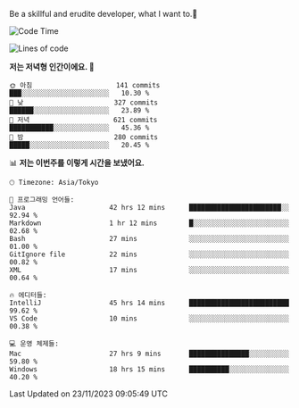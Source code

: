 Be a skillful and erudite developer, what I want to.👶

<!--START_SECTION:waka-->
![Code Time](http://img.shields.io/badge/Code%20Time-220%20hrs%2043%20mins-blue)

![Lines of code](https://img.shields.io/badge/%EC%A0%80%EB%8A%94%20%EC%97%AC%ED%83%9C%EA%B9%8C%EC%A7%80%20-733.9%20thousand%20%EC%A4%84%EC%9D%98%20%EC%BD%94%EB%93%9C%EB%A5%BC%20%EC%9E%91%EC%84%B1%ED%96%88%EC%96%B4%EC%9A%94.-blue)

**저는 저녁형 인간이에요. 🦉** 

```text
🌞 아침                     141 commits         ███░░░░░░░░░░░░░░░░░░░░░░   10.30 % 
🌆 낮　                     327 commits         ██████░░░░░░░░░░░░░░░░░░░   23.89 % 
🌃 저녁                     621 commits         ███████████░░░░░░░░░░░░░░   45.36 % 
🌙 밤　                     280 commits         █████░░░░░░░░░░░░░░░░░░░░   20.45 % 
```


📊 **저는 이번주를 이렇게 시간을 보냈어요.** 

```text
🕑︎ Timezone: Asia/Tokyo

💬 프로그래밍 언어들: 
Java                     42 hrs 12 mins      ███████████████████████░░   92.94 % 
Markdown                 1 hr 12 mins        █░░░░░░░░░░░░░░░░░░░░░░░░   02.68 % 
Bash                     27 mins             ░░░░░░░░░░░░░░░░░░░░░░░░░   01.00 % 
GitIgnore file           22 mins             ░░░░░░░░░░░░░░░░░░░░░░░░░   00.82 % 
XML                      17 mins             ░░░░░░░░░░░░░░░░░░░░░░░░░   00.64 % 

🔥 에디터들: 
IntelliJ                 45 hrs 14 mins      █████████████████████████   99.62 % 
VS Code                  10 mins             ░░░░░░░░░░░░░░░░░░░░░░░░░   00.38 % 

💻 운영 체제들: 
Mac                      27 hrs 9 mins       ███████████████░░░░░░░░░░   59.80 % 
Windows                  18 hrs 15 mins      ██████████░░░░░░░░░░░░░░░   40.20 % 
```


 Last Updated on 23/11/2023 09:05:49 UTC
<!--END_SECTION:waka-->
